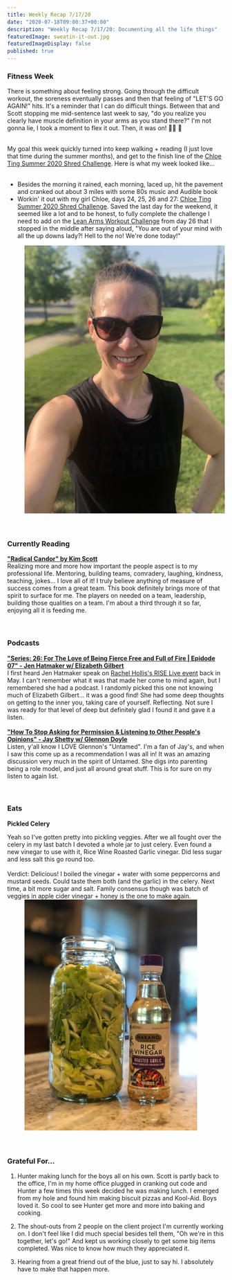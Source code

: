 ```yaml
---
title: Weekly Recap 7/17/20
date: "2020-07-18T09:00:37+00:00"
description: "Weekly Recap 7/17/20: Documenting all the life things"
featuredImage: sweatin-it-out.jpg
featuredImageDisplay: false
published: true
---
```


### Fitness Week

There is something about feeling strong. Going through the difficult workout, the soreness eventually passes and then that feeling of "LET'S GO AGAIN!" hits. It's a reminder that I can do difficult things. Between that and Scott stopping me mid-sentence last week to say, "do you realize you clearly have muscle definition in your arms as you stand there?" I'm not gonna lie, I took a moment to flex it out. Then, it was on! 🏋️‍♀️ 💪
<br /><br />

<div class="split">
<div>
My goal this week quickly turned into keep walking + reading (I just love that time during the summer months), and get to the finish line of the <a href="https://www.chloeting.com/program/2020/summer-shred-challenge.html" target="_blank" rel="noopener">Chloe Ting Summer 2020 Shred Challenge</a>. Here is what my week looked like...
<br/><br/>
<ul>
<li> Besides the morning it rained, each morning, laced up, hit the pavement and cranked out about 3 miles with some 80s music and Audible book</li>
<li> Workin' it out with my girl Chloe, days 24, 25, 26 and 27: <a href="https://www.chloeting.com/program/2020/summer-shred-challenge.html" target="_blank" rel="noopener">Chloe Ting Summer 2020 Shred Challenge</a>. Saved the last day for the weekend, it seemed like a lot and to be honest, to fully complete the challenge I need to add on the <a href="https://www.youtube.com/watch?v=5qCjyzbKmAE&feature=youtu.be" target="_blank" rel="noopener">Lean Arms Workout Challenge</a> from day 26 that I stopped in the middle after saying aloud, "You are out of your mind with all the up downs lady?! Hell to the no! We're done today!"</li>
</ul>
</div>
<div style="min-width: 200px; margin-left: 40px"><img src='./sweatin-it-out.jpg' alt="Sweatin' it out"/></div>
</div>
<br />
<br />

### Currently Reading

<a href="https://www.radicalcandor.com/" target="_blank">**"Radical Candor" by Kim Scott**</a><br/>Realizing more and more how important the people aspect is to my professional life. Mentoring, building teams, comradery, laughing, kindness, teaching, jokes... I love all of it! I truly believe anything of measure of success comes from a great team. This book definitely brings more of that spirit to surface for me. The players on needed on a team, leadership, building those qualities on a team. I'm about a third through it so far, enjoying all it is feeding me.
<br />
<br />
<br />

### Podcasts

<a href="https://jenhatmaker.com/podcast/series-26/elizabeth-gilbert-moves-from-fear-to-fierce/" target="_blank" rel="noopener">**"Series: 26: For The Love of Being Fierce Free and Full of Fire | Epidode 07" - Jen Hatmaker w/ Elizabeth Gilbert**</a><br/>I first heard Jen Hatmaker speak on <a href="https://thehollisco.com/pages/rise-live" target="_blank" rel="noopener">Rachel Hollis's RISE Live event</a> back in May. I can't remember what it was that made her come to mind again, but I remembered she had a podcast. I randomly picked this one not knowing much of Elizabeth Gilbert... it was a good find! She had some deep thoughts on getting to the inner you, taking care of yourself. Reflecting. Not sure I was ready for that level of deep but definitely glad I found it and gave it a listen.
<br /><br />
<a href="https://jayshetty.me/podcast/glennon-doyle-on-how-to-stop-asking-for-permission-listening-to-other-peoples-opinions/" target="_blank" rel="noopener">**"How To Stop Asking for Permission & Listening to Other People's Opinions" - Jay Shetty w/ Glennon Doyle**</a><br/>Listen, y'all know I LOVE Glennon's "Untamed". I'm a fan of Jay's, and when I saw this come up as a recommendation I was all in! It was an amazing discussion very much in the spirit of Untamed. She digs into parenting being a role model, and just all around great stuff. This is for sure on my listen to again list.
<br />
<br />
<br />

### Eats

**Pickled Celery**<br/>

<div class="split">
<div>Yeah so I've gotten pretty into pickling veggies. After we all fought over the celery in my last batch I devoted a whole jar to just celery. Even found a new vinegar to use with it, Rice Wine Roasted Garlic vinegar. Did less sugar and less salt this go round too.<br/><br/>Verdict: Delicious! I boiled the vinegar + water with some peppercorns and mustard seeds. Could taste them both (and the garlic) in the celery. Next time, a bit more sugar and salt. Family consensus though was batch of veggies in apple cider vinegar + honey is the one to make again.</div>
<div style="min-width: 150px; margin-left: 40px"><img src='./pickled-celery.jpg' alt='Pickled celery - roasted garlic vinegar'/></div>
</div>
<br />
<br />

### Grateful For...

1. Hunter making lunch for the boys all on his own. Scott is partly back to the office, I'm in my home office plugged in cranking out code and Hunter a few times this week decided he was making lunch. I emerged from my hole and found him making biscuit pizzas and Kool-Aid. Boys loved it. So cool to see Hunter get more and more into baking and cooking.

2. The shout-outs from 2 people on the client project I'm currently working on. I don't feel like I did much special besides tell them, "Oh we're in this together, let's go!" And kept us working closely to get some big items completed. Was nice to know how much they appreciated it.

3. Hearing from a great friend out of the blue, just to say hi. I absolutely have to make that happen more.
   <br />
   <br />
   <br />
